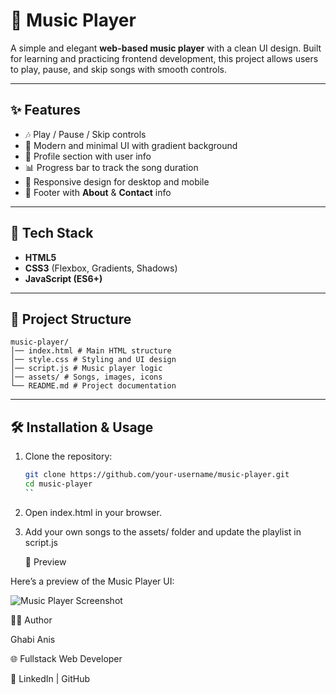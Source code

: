 # 🎵 Music Player  

A simple and elegant **web-based music player** with a clean UI design. Built for learning and practicing frontend development, this project allows users to play, pause, and skip songs with smooth controls.  

---

## ✨ Features  
- 🎶 Play / Pause / Skip controls  
- 🎨 Modern and minimal UI with gradient background  
- 👤 Profile section with user info  
- 📊 Progress bar to track the song duration  
- 📱 Responsive design for desktop and mobile  
- 🔗 Footer with **About** & **Contact** info  

---

## 🚀 Tech Stack  
- **HTML5**  
- **CSS3** (Flexbox, Gradients, Shadows)  
- **JavaScript (ES6+)**  

---

## 📂 Project Structure  

```
music-player/
│── index.html # Main HTML structure
│── style.css # Styling and UI design
│── script.js # Music player logic
│── assets/ # Songs, images, icons
└── README.md # Project documentation
```


---

## 🛠️ Installation & Usage  

1. Clone the repository:  
   ```bash
   git clone https://github.com/your-username/music-player.git
   cd music-player
   ``
2. Open index.html in your browser.

3. Add your own songs to the assets/ folder and update the playlist in script.js

   📸 Preview

Here’s a preview of the Music Player UI:

<!-- Replace with actual screenshot file -->
![Music Player Screenshot](https://github.com/ghabianis/Web-Music-Player/blob/master/images/playerui.png) <!-- replace with your screenshot path -->

👨‍💻 Author

Ghabi Anis

🌐 Fullstack Web Developer

🔗 LinkedIn
 | GitHub
